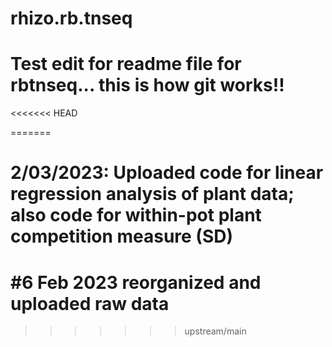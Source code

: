 # rhizo.rb.tnseq

# Test edit for readme file for rbtnseq... this is how git works!!

<<<<<<< HEAD


=======
# 2/03/2023: Uploaded code for linear regression analysis of plant data; also code for within-pot plant competition measure (SD)

# #6 Feb 2023 reorganized and uploaded raw data


>>>>>>> upstream/main
